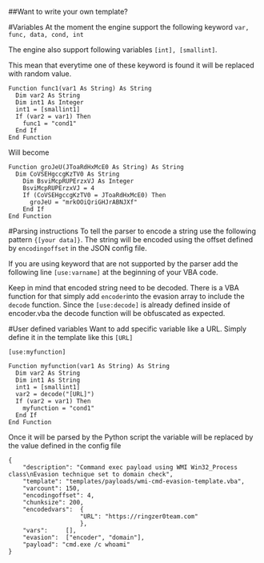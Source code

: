 ##Want to write your own template?

#Variables
At the moment the engine support the following keyword `var, func, data, cond, int`

The engine also support following variables `[int], [smallint]`.

This mean that everytime one of these keyword is found it will be replaced with random value.

```
Function func1(var1 As String) As String
  Dim var2 As String
  Dim int1 As Integer
  int1 = [smallint1]
  If (var2 = var1) Then
    func1 = "cond1"
  End If
End Function
```

Will become

```
Function groJeU(JToaRdHxMcE0 As String) As String
  Dim CoVSEHgccgKzTV0 As String
	Dim BsviMcpRUPErzxVJ As Integer
	BsviMcpRUPErzxVJ = 4
	If (CoVSEHgccgKzTV0 = JToaRdHxMcE0) Then
	  groJeU = "mrkOOiQriGHJrABNJXf"
	End If
End Function
```

#Parsing instructions
To tell the parser to encode a string use the following pattern `{[your data]}`. The string will be encoded using the offset defined by `encodingoffset` in the JSON config file.

If you are using keyword that are not supported by the parser add the following line `[use:varname]` at the beginning of your VBA code.

Keep in mind that encoded string need to be decoded. There is a VBA function for that simply add `encoder`into the evasion array to include the `decode` function. Since the `[use:decode]` is already defined inside of encoder.vba the decode function will be obfuscated as expected.

#User defined variables
Want to add specific variable like a URL. Simply define it in the template like this `[URL]`

```
[use:myfunction]

Function myfunction(var1 As String) As String
  Dim var2 As String
  Dim int1 As String
  int1 = [smallint1]
  var2 = decode("[URL]")
  If (var2 = var1) Then
    myfunction = "cond1"
  End If
End Function
```

Once it will be parsed by the Python script the variable will be replaced by the value defined in the config file

```
{
	"description": "Command exec payload using WMI Win32_Process class\nEvasion technique set to domain check",
	"template": "templates/payloads/wmi-cmd-evasion-template.vba",
	"varcount": 150,
	"encodingoffset": 4,
	"chunksize": 200,
	"encodedvars":  {
        	        "URL": "https://ringzer0team.com"
                	},
	"vars": 	[],
	"evasion": 	["encoder", "domain"],
	"payload": "cmd.exe /c whoami"
}
```
